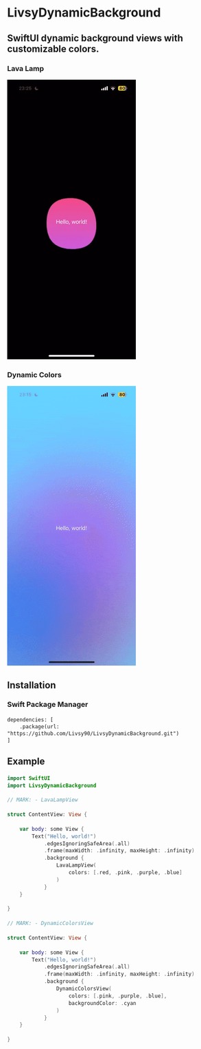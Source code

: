 # LivsyDynamicBackground

## SwiftUI dynamic background views with customizable colors.


### Lava Lamp
<img src="https://github.com/Livsy90/LivsyDynamicBackground/blob/main/LavaLampViewDemo.gif" width ="300">

### Dynamic Colors
<img src="https://github.com/Livsy90/LivsyDynamicBackground/blob/main/DynamicGradientViewDemo.gif" width ="300">

## Installation

### Swift Package Manager

```
dependencies: [
    .package(url: "https://github.com/Livsy90/LivsyDynamicBackground.git")
]
```
## Example

```swift
import SwiftUI
import LivsyDynamicBackground

// MARK: - LavaLampView

struct ContentView: View {
    
    var body: some View {
        Text("Hello, world!")
            .edgesIgnoringSafeArea(.all)
            .frame(maxWidth: .infinity, maxHeight: .infinity)
            .background {
                LavaLampView(
                    colors: [.red, .pink, .purple, .blue]
                )
            }
    }

}

// MARK: - DynamicColorsView

struct ContentView: View {
        
    var body: some View {
        Text("Hello, world!")
            .edgesIgnoringSafeArea(.all)
            .frame(maxWidth: .infinity, maxHeight: .infinity)
            .background {
                DynamicColorsView(
                    colors: [.pink, .purple, .blue],
                    backgroundColor: .cyan
                )
            }
    }

}
```
